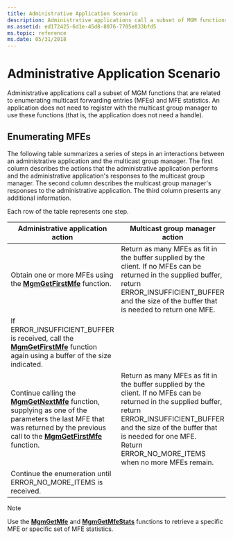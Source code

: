 ```yaml
---
title: Administrative Application Scenario
description: Administrative applications call a subset of MGM functions that are related to enumerating multicast forwarding entries (MFEs) and MFE statistics.
ms.assetid: ed172425-6d1e-45d8-8076-7705e833bfd5
ms.topic: reference
ms.date: 05/31/2018
---
```


# Administrative Application Scenario

Administrative applications call a subset of MGM functions that are related to enumerating multicast forwarding entries (MFEs) and MFE statistics. An application does not need to register with the multicast group manager to use these functions (that is, the application does not need a handle).

## Enumerating MFEs

The following table summarizes a series of steps in an interactions between an administrative application and the multicast group manager. The first column describes the actions that the administrative application performs and the administrative application's responses to the multicast group manager. The second column describes the multicast group manager's responses to the administrative application. The third column presents any additional information.

Each row of the table represents one step.



| Administrative application action                                                                                                                                                                                      | Multicast group manager action                                                                                                                                                                                                                                                              | Notes                                                                                                                                                                                           |
|------------------------------------------------------------------------------------------------------------------------------------------------------------------------------------------------------------------------|---------------------------------------------------------------------------------------------------------------------------------------------------------------------------------------------------------------------------------------------------------------------------------------------|-------------------------------------------------------------------------------------------------------------------------------------------------------------------------------------------------|
| Obtain one or more MFEs using the [**MgmGetFirstMfe**](/windows/desktop/api/Mgm/nf-mgm-mgmgetfirstmfe) function.                                                                                                                                   | Return as many MFEs as fit in the buffer supplied by the client. If no MFEs can be returned in the supplied buffer, return ERROR\_INSUFFICIENT\_BUFFER and the size of the buffer that is needed to return one MFE.<br/>                                                              | Clients can also retrieve MFE statistics using the corresponding statistics functions, [**MgmGetFirstMfeStats**](/windows/desktop/api/Mgm/nf-mgm-mgmgetfirstmfestats) and [**MgmGetNextMfeStats**](/windows/desktop/api/Mgm/nf-mgm-mgmgetnextmfestats). |
| If ERROR\_INSUFFICIENT\_BUFFER is received, call the [**MgmGetFirstMfe**](/windows/desktop/api/Mgm/nf-mgm-mgmgetfirstmfe) function again using a buffer of the size indicated.                                                                     |                                                                                                                                                                                                                                                                                             |                                                                                                                                                                                                 |
| Continue calling the [**MgmGetNextMfe**](/windows/desktop/api/Mgm/nf-mgm-mgmgetnextmfe) function, supplying as one of the parameters the last MFE that was returned by the previous call to the [**MgmGetFirstMfe**](/windows/desktop/api/Mgm/nf-mgm-mgmgetfirstmfe) function. | Return as many MFEs as fit in the buffer supplied by the client. If no MFEs can be returned in the supplied buffer, return ERROR\_INSUFFICIENT\_BUFFER and the size of the buffer that is needed for one MFE.<br/> Return ERROR\_NO\_MORE\_ITEMS when no more MFEs remain.<br/> |                                                                                                                                                                                                 |
| Continue the enumeration until ERROR\_NO\_MORE\_ITEMS is received.                                                                                                                                                     |                                                                                                                                                                                                                                                                                             |                                                                                                                                                                                                 |



 

> [!Note]  
> Use the [**MgmGetMfe**](/windows/desktop/api/Mgm/nf-mgm-mgmgetmfe) and [**MgmGetMfeStats**](/windows/desktop/api/Mgm/nf-mgm-mgmgetmfestats) functions to retrieve a specific MFE or specific set of MFE statistics.

 

 

 





